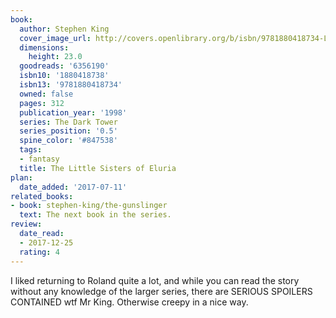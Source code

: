 ```yaml
---
book:
  author: Stephen King
  cover_image_url: http://covers.openlibrary.org/b/isbn/9781880418734-L.jpg
  dimensions:
    height: 23.0
  goodreads: '6356190'
  isbn10: '1880418738'
  isbn13: '9781880418734'
  owned: false
  pages: 312
  publication_year: '1998'
  series: The Dark Tower
  series_position: '0.5'
  spine_color: '#847538'
  tags:
  - fantasy
  title: The Little Sisters of Eluria
plan:
  date_added: '2017-07-11'
related_books:
- book: stephen-king/the-gunslinger
  text: The next book in the series.
review:
  date_read:
  - 2017-12-25
  rating: 4
---
```


I liked returning to Roland quite a lot, and while you can read the story without any knowledge of the larger series,
there are SERIOUS SPOILERS CONTAINED wtf Mr King. Otherwise creepy in a nice way.
